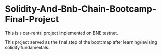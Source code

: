 # Solidity-And-Bnb-Chain-Bootcamp-Final-Project

This is a car-rental project implemented on BNB testnet.

This project served as the final step of the bootcmap after learning/revising solidity fundamentals.
